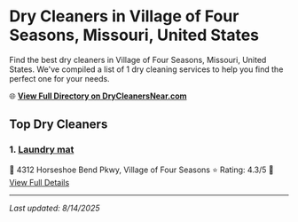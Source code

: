 # Dry Cleaners in Village of Four Seasons, Missouri, United States

Find the best dry cleaners in Village of Four Seasons, Missouri, United States. We've compiled a list of 1 dry cleaning services to help you find the perfect one for your needs.

🌐 **[View Full Directory on DryCleanersNear.com](https://drycleanersnear.com/city/US/Missouri/Village%20of%20Four%20Seasons)**

## Top Dry Cleaners

### 1. [Laundry mat](https://drycleanersnear.com/dryCleaner/688d712feedd882ede90bf8f/laundry-mat)
📍 4312 Horseshoe Bend Pkwy, Village of Four Seasons
⭐ Rating: 4.3/5
🔗 [View Full Details](https://drycleanersnear.com/dryCleaner/688d712feedd882ede90bf8f/laundry-mat)


---

*Last updated: 8/14/2025*
